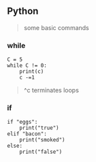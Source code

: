 ## Python

> some basic commands

### while

    C = 5
    while C != 0:
        print(c)
        c -=1
		
> ^c terminates loops 

### if

    if "eggs":
    	print("true")
    elif "bacon":
    	print("smoked")
    else:
    	print("false")
